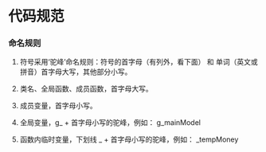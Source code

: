 # 代码规范

### 命名规则

1. 符号采用‘驼峰’命名规则：符号的首字母（有列外，看下面） 和 单词（英文或拼音）首字母大写，其他部分小写。

2. 类名、全局函数、成员函数，首字母大写。

3. 成员变量，首字母小写。

4. 全局变量，g_ + 首字母小写的驼峰，例如： g_mainModel

5. 函数内临时变量，下划线 _ + 首字母小写的驼峰，例如： _tempMoney
 
